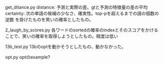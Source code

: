 get_ditance.py
distance: 予測と実際の差。gtと予測の特徴量の差の平均
certainty: 次の単語の候補の少なさ、確実性。top-pを超えるまでの語の個数の逆数
を掛けたものを笑いの確率としたもの。

2_laugh_by_scores.py
各ワードのsortedの確率のindexとそのスコアをかけることで、笑いの確率を取得しようとしたもの。精度は低い

13b_test.py
13bのoptを動かそうとしたもの、動かなかった。

opt.py
optのexample?
